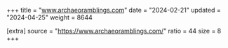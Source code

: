 +++
title = "www.archaeoramblings.com"
date = "2024-02-21"
updated = "2024-04-25"
weight = 8644

[extra]
source = "https://www.archaeoramblings.com/"
ratio = 44
size = 8
+++
